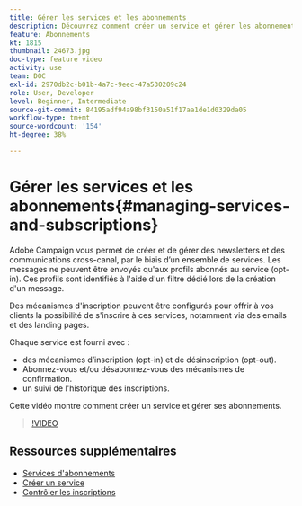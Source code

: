 ```yaml
---
title: Gérer les services et les abonnements
description: Découvrez comment créer un service et gérer les abonnements.
feature: Abonnements
kt: 1815
thumbnail: 24673.jpg
doc-type: feature video
activity: use
team: DOC
exl-id: 2970db2c-b01b-4a7c-9eec-47a530209c24
role: User, Developer
level: Beginner, Intermediate
source-git-commit: 84195adf94a98bf3150a51f17aa1de1d0329da05
workflow-type: tm+mt
source-wordcount: '154'
ht-degree: 38%

---
```


# Gérer les services et les abonnements{#managing-services-and-subscriptions}

Adobe Campaign vous permet de créer et de gérer des newsletters et des communications cross-canal, par le biais d’un ensemble de services. Les messages ne peuvent être envoyés qu&#39;aux profils abonnés au service (opt-in). Ces profils sont identifiés à l&#39;aide d&#39;un filtre dédié lors de la création d&#39;un message.

Des mécanismes d&#39;inscription peuvent être configurés pour offrir à vos clients la possibilité de s&#39;inscrire à ces services, notamment via des emails et des landing pages.

Chaque service est fourni avec :

* des mécanismes d’inscription (opt-in) et de désinscription (opt-out).
* Abonnez-vous et/ou désabonnez-vous des mécanismes de confirmation.
* un suivi de l&#39;historique des inscriptions.

Cette vidéo montre comment créer un service et gérer ses abonnements.

>[!VIDEO](https://video.tv.adobe.com/v/24673?quality=12)

## Ressources supplémentaires

* [Services d&#39;abonnements](https://experienceleague.adobe.com/docs/campaign-standard/using/managing-processes-and-data/data-management-activities/subscription-services.html?lang=en)
* [Créer un service](https://experienceleague.adobe.com/docs/campaign-standard/using/profiles-and-audiences/managing-subscriptions/creating-a-service.html?lang=en)
* [Contrôler les inscriptions](https://experienceleague.adobe.com/docs/campaign-standard/using/profiles-and-audiences/managing-subscriptions/monitoring-subscriptions.html?lang=en)
